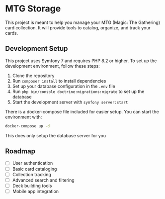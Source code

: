 # MTG Storage

This project is meant to help you manage your MTG (Magic: The Gathering) card collection. It will provide tools to catalog, organize, and track your cards.

## Development Setup

This project uses Symfony 7 and requires PHP 8.2 or higher.
To set up the development environment, follow these steps:
1. Clone the repository
2. Run `composer install` to install dependencies
3. Set up your database configuration in the `.env` file
4. Run `php bin/console doctrine:migrations:migrate` to set up the database
5. Start the development server with `symfony server:start`

There is a docker-compose file included for easier setup. You can start the environment with:
```bash
docker-compose up -d
```
This does only setup the database server for you

## Roadmap

- [ ] User authentication
- [ ] Basic card cataloging
- [ ] Collection tracking
- [ ] Advanced search and filtering
- [ ] Deck building tools
- [ ] Mobile app integration
